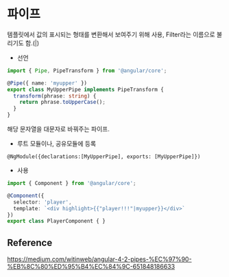 # 파이프

템플릿에서 값의 표시되는 형태를 변환해서 보여주기 위해 사용, Filter라는 이름으로 불리기도 함.(|)

- 선언

````typescript
import { Pipe, PipeTransform } from '@angular/core';

@Pipe({ name: 'myupper' })
export class MyUpperPipe implements PipeTransform {
  transform(phrase: string) {
    return phrase.toUpperCase();
  }
}
````

해당 문자열을 대문자로 바꿔주는 파이프.

- 루트 모듈이나, 공유모듈에 등록

`@NgModule({declarations:[MyUpperPipe], exports: [MyUpperPipe]})`

- 사용

````typescript
import { Component } from '@angular/core';

@Component({
  selector: 'player',
  template: `<div highlight>{{"player!!!"|myupper}}</div>`
})
export class PlayerComponent { }
````



## Reference

https://medium.com/witinweb/angular-4-2-pipes-%EC%97%90-%EB%8C%80%ED%95%B4%EC%84%9C-651848186633